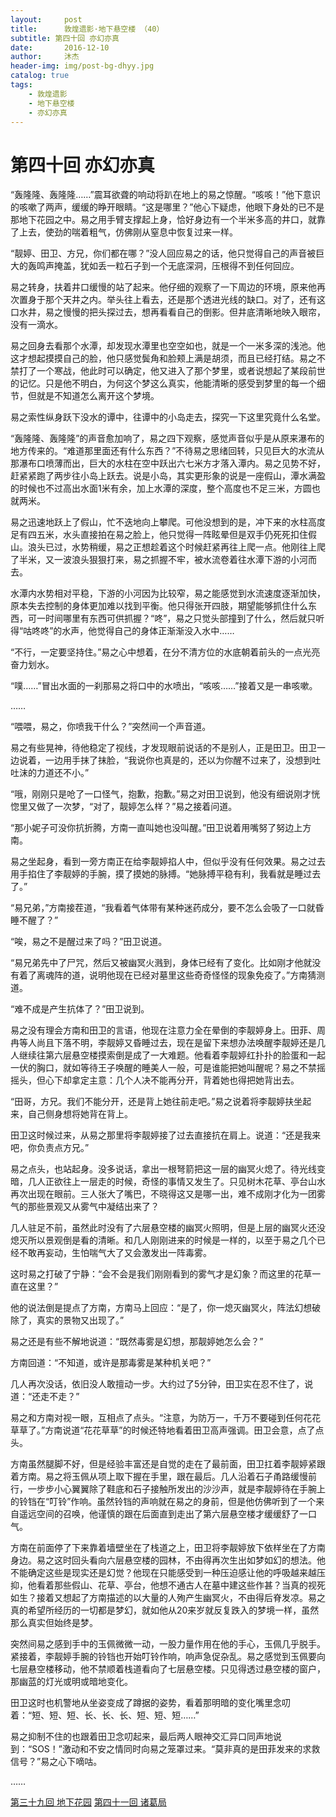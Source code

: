 ```yaml
---
layout:     post
title:      敦煌遗影·地下悬空楼 （40）
subtitle: 第四十回 亦幻亦真
date:       2016-12-10
author:     沐杰
header-img: img/post-bg-dhyy.jpg
catalog: true
tags:
    - 敦煌遗影
    - 地下悬空楼
    - 亦幻亦真
---
```

# 第四十回 亦幻亦真

“轰隆隆、轰隆隆……”震耳欲聋的响动将趴在地上的易之惊醒。“咳咳！”他下意识的咳嗽了两声，缓缓的睁开眼睛。“这是哪里？”他心下疑虑，他眼下身处的已不是那地下花园之中。易之用手臂支撑起上身，恰好身边有一个半米多高的井口，就靠了上去，使劲的喘着粗气，仿佛刚从窒息中恢复过来一样。

“靓婷、田卫、方兄，你们都在哪？”没人回应易之的话，他只觉得自己的声音被巨大的轰鸣声掩盖，犹如丢一粒石子到一个无底深洞，压根得不到任何回应。

易之转身，扶着井口缓慢的站了起来。他仔细的观察了一下周边的环境，原来他再次置身于那个天井之内。举头往上看去，还是那个透进光线的缺口。对了，还有这口水井，易之慢慢的把头探过去，想再看看自己的倒影。但井底清晰地映入眼帘，没有一滴水。

易之回身去看那个水潭，却发现水潭里也空空如也，就是一个一米多深的浅池。他这才想起摸摸自己的脸，他只感觉鬓角和脸颊上满是胡须，而且已经打结。易之不禁打了一个寒战，他此时可以确定，他又进入了那个梦里，或者说想起了某段前世的记忆。只是他不明白，为何这个梦这么真实，他能清晰的感受到梦里的每一个细节，但就是不知道怎么离开这个梦境。

易之索性纵身跃下没水的谭中，往谭中的小岛走去，探究一下这里究竟什么名堂。

“轰隆隆、轰隆隆”的声音愈加响了，易之四下观察，感觉声音似乎是从原来瀑布的地方传来的。“难道那里面还有什么东西？”不待易之思绪回转，只见巨大的水流从那瀑布口喷薄而出，巨大的水柱在空中跃出六七米方才落入潭内。易之见势不好，赶紧紧跑了两步往小岛上跃去。说是小岛，其实更形象的说是一座假山，潭水满盈的时候也不过高出水面1米有余，加上水潭的深度，整个高度也不足三米，方圆也就两米。

易之迅速地跃上了假山，忙不迭地向上攀爬。可他没想到的是，冲下来的水柱高度足有四五米，水头直接拍在易之脸上，他只觉得一阵眩晕但是双手仍死死扣住假山。浪头已过，水势稍缓，易之正想趁着这个时候赶紧再往上爬一点。他刚往上爬了半米，又一波浪头狠狠打来，易之抓握不牢，被水流卷着往水潭下游的小河而去。

水潭内水势相对平稳，下游的小河因为比较窄，易之能感觉到水流速度逐渐加快，原本失去控制的身体更加难以找到平衡。他只得张开四肢，期望能够抓住什么东西，可一时间哪里有东西可供抓握？“咚”，易之只觉头部撞到了什么，然后就只听得“咕咚咚”的水声，他觉得自己的身体正渐渐没入水中……

“不行，一定要坚持住。”易之心中想着，在分不清方位的水底朝着前头的一点光亮奋力划水。

“噗……”冒出水面的一刹那易之将口中的水喷出，“咳咳……”接着又是一串咳嗽。

……

“喂喂，易之，你喷我干什么？”突然间一个声音道。

易之有些晃神，待他稳定了视线，才发现眼前说话的不是别人，正是田卫。田卫一边说着，一边用手抹了抹脸，“我说你也真是的，还以为你醒不过来了，没想到吐吐沫的力道还不小。”

“哦，刚刚只是呛了一口怪气，抱歉，抱歉。”易之对田卫说到，他没有细说刚才恍惚里又做了一次梦，“对了，靓婷怎么样？”易之接着问道。

“那小妮子可没你抗折腾，方南一直叫她也没叫醒。”田卫说着用嘴努了努边上方南。

易之坐起身，看到一旁方南正在给李靓婷掐人中，但似乎没有任何效果。易之过去用手掐住了李靓婷的手腕，摸了摸她的脉搏。“她脉搏平稳有利，我看就是睡过去了。”

“易兄弟，”方南接茬道，“我看着气体带有某种迷药成分，要不怎么会吸了一口就昏睡不醒了？”

“唉，易之不是醒过来了吗？”田卫说道。

“易兄弟先中了尸咒，然后又被幽冥火溅到，身体已经有了变化。比如刚才他就没有着了离魂阵的道，说明他现在已经对墓里这些奇奇怪怪的现象免疫了。”方南猜测道。

“难不成是产生抗体了？”田卫说到。

易之没有理会方南和田卫的言语，他现在注意力全在晕倒的李靓婷身上。田菲、周冉等人尚且下落不明，李靓婷又昏睡过去，现在是留下来想办法唤醒李靓婷还是几人继续往第六层悬空楼摸索倒是成了一大难题。他看着李靓婷红扑扑的脸蛋和一起一伏的胸口，就如等待王子唤醒的睡美人一般，可是谁能把她叫醒呢？易之不禁摇摇头，但心下却拿定主意：几个人决不能再分开，背着她也得把她背出去。

“田哥，方兄。我们不能分开，还是背上她往前走吧。”易之说着将李靓婷扶坐起来，自己侧身想将她背在背上。

田卫这时候过来，从易之那里将李靓婷接了过去直接抗在肩上。说道：“还是我来吧，你负责点方兄。”

易之点头，也站起身。没多说话，拿出一根弩箭把这一层的幽冥火熄了。待光线变暗，几人正欲往上一层走的时候，奇怪的事情又发生了。只见树木花草、亭台山水再次出现在眼前。三人张大了嘴巴，不晓得这又是哪一出，难不成刚才化为一团雾气的那些景观又从雾气中凝结出来了？

几人驻足不前，虽然此时没有了六层悬空楼的幽冥火照明，但是上层的幽冥火还没熄灭所以景观倒是看的清晰。和几人刚刚进来的时候是一样的，以至于易之几个已经不敢再妄动，生怕喘气大了又会激发出一阵毒雾。

这时易之打破了宁静：“会不会是我们刚刚看到的雾气才是幻象？而这里的花草一直在这里？”

他的说法倒是提点了方南，方南马上回应：“是了，你一熄灭幽冥火，阵法幻想破除了，真实的景物又出现了。”

易之还是有些不解地说道：“既然毒雾是幻想，那靓婷她怎么会？”

方南回道：“不知道，或许是那毒雾是某种机关吧？”

几人再次没话，依旧没人敢擅动一步。大约过了5分钟，田卫实在忍不住了，说道：“还走不走？”

易之和方南对视一眼，互相点了点头。“注意，为防万一，千万不要碰到任何花花草草了。”方南说道“花花草草”的时候还特地看着田卫高声强调。田卫会意，点了点头。

方南虽然腿脚不好，但是经验丰富还是自觉的走在了最前面，田卫扛着李靓婷紧跟着方南。易之将玉佩从项上取下握在手里，跟在最后。几人沿着石子甬路缓慢前行，一步步小心翼翼除了鞋底和石子接触所发出的沙沙声，就是李靓婷待在手腕上的铃铛在“叮铃”作响。虽然铃铛的声响就在易之的身前，但是他仿佛听到了一个来自遥远空间的召唤，他谨慎的跟在后面直到走出了第六层悬空楼才缓缓舒了一口气。

方南在前面停了下来靠着墙壁坐在了栈道之上，田卫将李靓婷放下依样坐在了方南身边。易之这时回头看向六层悬空楼的园林，不由得再次生出如梦如幻的想法。他不能确定这些是现实还是幻觉？他现在只能感受到一种压迫感让他的呼吸越来越压抑，他看着那些假山、花草、亭台，他想不通古人在墓中建这些作甚？当真的视死如生？接着又想起了方南描述的以大量的人殉产生幽冥火，不由得后脊发凉。易之真的希望所经历的一切都是梦幻，就如他从20来岁就反复跌入的梦境一样，虽然那么真实但始终是梦。

突然间易之感到手中的玉佩微微一动，一股力量作用在他的手心，玉佩几乎脱手。紧接着，李靓婷手腕的铃铛也开始叮铃作响，响声急促杂乱。易之感觉到玉佩要向七层悬空楼移动，他不禁顺着栈道看向了七层悬空楼。只见得透过悬空楼的窗户，那幽蓝的灯光或明或暗地变化。

田卫这时也机警地从坐姿变成了蹲据的姿势，看着那明暗的变化嘴里念叨着：“短、短、短、长、长、长、短、短、短……”

易之抑制不住的也跟着田卫念叨起来，最后两人眼神交汇异口同声地说到：“SOS！”激动和不安之情同时向易之笼罩过来。“莫非真的是田菲发来的求救信号？”易之心下嘀咕。

……

[第三十九回 地下花园](http://www.jianshu.com/p/4178046d316b)
[第四十一回 诸葛局](http://www.jianshu.com/p/f6044cba7eca)
